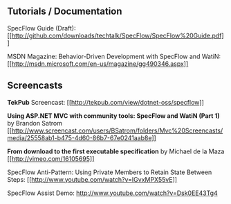 ## Tutorials / Documentation

SpecFlow Guide (Draft): [[http://github.com/downloads/techtalk/SpecFlow/SpecFlow%20Guide.pdf]]

MSDN Magazine: Behavior-Driven Development with SpecFlow and WatiN: [[http://msdn.microsoft.com/en-us/magazine/gg490346.aspx]]

## Screencasts

**TekPub** Screencast: 
[[http://tekpub.com/view/dotnet-oss/specflow]]

**Using ASP.NET MVC with community tools: SpecFlow and WatiN (Part 1)** by Brandon Satrom
[[http://www.screencast.com/users/BSatrom/folders/Mvc%20Screencasts/media/25558ab1-b475-4d60-86b7-67e0241aab8e]]

**From download to the first executable specification** by Michael de la Maza
[[http://vimeo.com/16105695]]

SpecFlow Anti-Pattern: Using Private Members to Retain State Between Steps:
[[http://www.youtube.com/watch?v=IGvxMPX55vE]]

SpecFlow Assist Demo:
http://www.youtube.com/watch?v=Dsk0EE43Tg4

